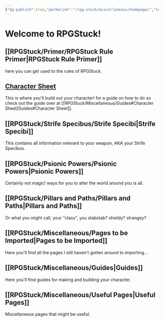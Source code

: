 ```yaml
---
{"dg-publish":true,"permalink":"/rpg-stuck/miscellaneous/homepage/","tags":["gardenEntry"]}
---
```


# Welcome to RPGStuck!

## [[RPGStuck/Primer/RPGStuck Rule Primer\|RPGStuck Rule Primer]]
here you can get used to the rules of RPGStuck.
## [Character Sheet](https://docs.google.com/spreadsheets/d/12mu9k2Q8u4taLdC5GZJy6-p82IFQaqqUZrU_CTAhFPs/edit?usp=sharing)
This is where you'll build out your character! for a guide on how to do so check out the guide over at [[RPGStuck/Miscellaneous/Guides#Character Sheet\|Guides#Character Sheet]].
## [[RPGStuck/Strife Specibus/Strife Specibi\|Strife Specibi]]
This contains all information relevant to your weapon, AKA your Strife Specibus.
## [[RPGStuck/Psionic Powers/Psionic Powers\|Psionic Powers]]
Certainly not magic! ways for you to alter the world around you is all.
## [[RPGStuck/Pillars and Paths/Pillars and Paths\|Pillars and Paths]]
Or what you might call, your "class", you stabstab? shieldy? strangey?
## [[RPGStuck/Miscellaneous/Pages to be Imported\|Pages to be Imported]]
Here you'll find all the pages I still haven't gotten around to importing... 
## [[RPGStuck/Miscellaneous/Guides\|Guides]]
Here you'll find guides for making and building your character.
## [[RPGStuck/Miscellaneous/Useful Pages\|Useful Pages]] 
Miscellaneous pages that might be useful.
